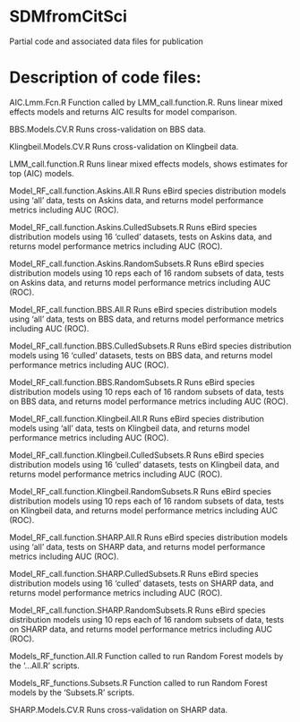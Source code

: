 # SDMfromCitSci
Partial code and associated data files for publication

# Description of code files:

AIC.Lmm.Fcn.R Function called by LMM_call.function.R. Runs linear mixed effects models and returns AIC results for model comparison.

BBS.Models.CV.R Runs cross-validation on BBS data.

Klingbeil.Models.CV.R Runs cross-validation on Klingbeil data.

LMM_call.function.R Runs linear mixed effects models, shows estimates for top (AIC) models.

Model_RF_call.function.Askins.All.R Runs eBird species distribution models using ‘all’ data, tests on Askins data, and returns model performance metrics including AUC (ROC). 

Model_RF_call.function.Askins.CulledSubsets.R Runs eBird species distribution models using 16 ‘culled’ datasets, tests on Askins data, and returns model performance metrics including AUC (ROC). 

Model_RF_call.function.Askins.RandomSubsets.R Runs eBird species distribution models using 10 reps each of 16 random subsets of data, tests on Askins data, and returns model performance metrics including AUC (ROC). 

Model_RF_call.function.BBS.All.R Runs eBird species distribution models using ‘all’ data, tests on BBS data, and returns model performance metrics including AUC (ROC). 

Model_RF_call.function.BBS.CulledSubsets.R Runs eBird species distribution models using 16 ‘culled’ datasets, tests on BBS data, and returns model performance metrics including AUC (ROC). 

Model_RF_call.function.BBS.RandomSubsets.R Runs eBird species distribution models using 10 reps each of 16 random subsets of data, tests on BBS data, and returns model performance metrics including AUC (ROC). 

Model_RF_call.function.Klingbeil.All.R Runs eBird species distribution models using ‘all’ data, tests on Klingbeil data, and returns model performance metrics including AUC (ROC). 

Model_RF_call.function.Klingbeil.CulledSubsets.R Runs eBird species distribution models using 16 ‘culled’ datasets, tests on Klingbeil data, and returns model performance metrics including AUC (ROC). 

Model_RF_call.function.Klingbeil.RandomSubsets.R Runs eBird species distribution models using 10 reps each of 16 random subsets of data, tests on Klingbeil data, and returns model performance metrics including AUC (ROC). 

Model_RF_call.function.SHARP.All.R Runs eBird species distribution models using ‘all’ data, tests on SHARP data, and returns model performance metrics including AUC (ROC). 

Model_RF_call.function.SHARP.CulledSubsets.R Runs eBird species distribution models using 16 ‘culled’ datasets, tests on SHARP data, and returns model performance metrics including AUC (ROC). 

Model_RF_call.function.SHARP.RandomSubsets.R Runs eBird species distribution models using 10 reps each of 16 random subsets of data, tests on SHARP data, and returns model performance metrics including AUC (ROC). 

Models_RF_function.All.R Function called to run Random Forest models by the ‘…All.R’ scripts.

Models_RF_functions.Subsets.R Function called to run Random Forest models by the ‘Subsets.R’ scripts.

SHARP.Models.CV.R Runs cross-validation on SHARP data. 



